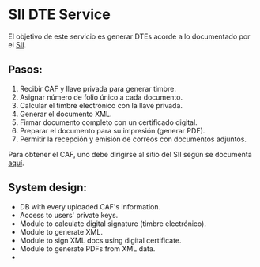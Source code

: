 # SII DTE Service

El objetivo de este servicio es generar DTEs acorde a lo documentado por el [SII](https://www.sii.cl/factura_electronica/instructivo_emision.pdf).

## Pasos:
1. Recibir CAF y llave privada para generar timbre.
2. Asignar número de folio único a cada documento.
3. Calcular el timbre electrónico con la llave privada.
4. Generar el documento XML.
5. Firmar documento completo con un certificado digital.
6. Preparar el documento para su impresión (generar PDF).
7. Permitir la recepción y emisión de correos con documentos adjuntos.

Para obtener el CAF, uno debe dirigirse al sitio del SII según se documenta [aquí](https://www.sii.cl/servicios_online/manual_autoriacionDT.pdf).

## System design:
- DB with every uploaded CAF's information.
- Access to users' private keys.
- Module to calculate digital signature (timbre electrónico).
- Module to generate XML.
- Module to sign XML docs using digital certificate.
- Module to generate PDFs from XML data.
- 